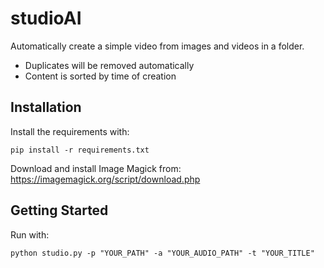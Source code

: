 # studioAI
Automatically create a simple video from images and videos in a folder.
- Duplicates will be removed automatically
- Content is sorted by time of creation


## Installation
Install the requirements with:

```
pip install -r requirements.txt
```
Download and install Image Magick from:
https://imagemagick.org/script/download.php

## Getting Started
Run with:
```
python studio.py -p "YOUR_PATH" -a "YOUR_AUDIO_PATH" -t "YOUR_TITLE"
```
